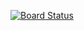 [![Board Status](https://dev.azure.com/Apolinarramos469/198fc431-cb9a-49e3-872f-21dadc5623b9/2f6052eb-af41-4a60-9057-ab139ecfb226/_apis/work/boardbadge/5735f125-800f-4786-9e27-319f75ddd2c7)](https://dev.azure.com/Apolinarramos469/198fc431-cb9a-49e3-872f-21dadc5623b9/_boards/board/t/2f6052eb-af41-4a60-9057-ab139ecfb226/Microsoft.RequirementCategory)